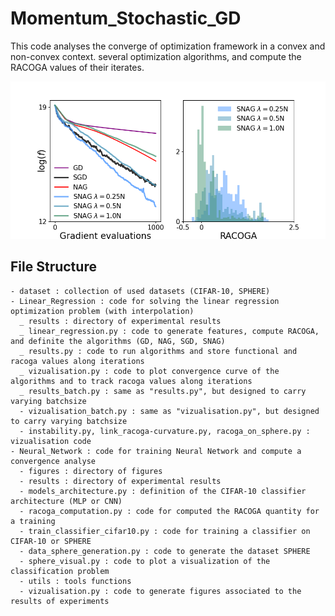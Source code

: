 # Momentum_Stochastic_GD

This code analyses the converge of optimization framework in a convex and non-convex context. 
 several optimization algorithms, and compute the RACOGA values of their iterates.

![Deblurring of various images with various technics including SNORE](Linear_Regression/results/gaussian_mixture/convergence/d=1000_N=_100gaussian_mixture_.png)
## File Structure
```
- dataset : collection of used datasets (CIFAR-10, SPHERE)
- Linear_Regression : code for solving the linear regression optimization problem (with interpolation)
  _ results : directory of experimental results
  _ linear_regression.py : code to generate features, compute RACOGA, and definite the algorithms (GD, NAG, SGD, SNAG)
  _ results.py : code to run algorithms and store functional and racoga values along iterations
  _ vizualisation.py : code to plot convergence curve of the algorithms and to track racoga values along iterations
  _ results_batch.py : same as "results.py", but designed to carry varying batchsize
  - vizualisation_batch.py : same as "vizualisation.py", but designed to carry varying batchsize
  - instability.py, link_racoga-curvature.py, racoga_on_sphere.py : vizualisation code
- Neural_Network : code for training Neural Network and compute a convergence analyse
  - figures : directory of figures
  - results : directory of experimental results
  - models_architecture.py : definition of the CIFAR-10 classifier architecture (MLP or CNN)
  - racoga_computation.py : code for computed the RACOGA quantity for a training
  - train_classifier_cifar10.py : code for training a classifier on CIFAR-10 or SPHERE
  - data_sphere_generation.py : code to generate the dataset SPHERE
  - sphere_visual.py : code to plot a visualization of the classification problem
  - utils : tools functions
  - vizualisation.py : code to generate figures associated to the results of experiments
```
